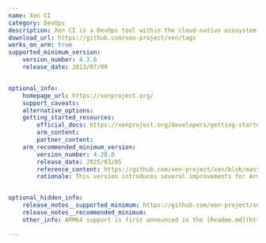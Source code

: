 ```yaml
---
name: Xen CI
category: DevOps
description: Xen CI is a DevOps tool within the cloud-native ecosystem that automates the building, testing, and validation of the Xen Project's codebase.
download_url: https://github.com/xen-project/xen/tags
works_on_arm: true
supported_minimum_version:
    version_number: 4.3.0
    release_date: 2013/07/09


optional_info:
    homepage_url: https://xenproject.org/
    support_caveats:
    alternative_options: 
    getting_started_resources:
        official_docs: https://xenproject.org/developers/getting-started-devs/
        arm_content:
        partner_content:
    arm_recommended_minimum_version:
        version_number: 4.20.0
        release_date: 2025/03/05
        reference_content: https://github.com/xen-project/xen/blob/master/CHANGELOG.md#4200---2025-03-05
        rationale: This version introduces several improvements for Arm platforms, particularly enhancing FF-A (Firmware Framework for Arm) support by adding indirect message handling, RXTX buffer transmission to the SPMC, and fixes for version negotiation and partition info retrieval. Experimental support for Armv8-R architecture has been added, along with support for the NXP S32G3 processor family and the LINFlexD UART driver. Additionally, SCMI requests over SMC using Shared Memory can now be forwarded to EL3 firmware when originating from hardware domains. The update also enables CONFIG_UBSAN in GitLab CI for Arm64 and other architectures, and introduces support for LLC (Last Level Cache) coloring to improve cache partitioning control on supported hardware.


optional_hidden_info:
    release_notes__supported_minimum: https://github.com/xen-project/xen/tree/RELEASE-4.3.0
    release_notes__recommended_minimum:
    other_info: ARM64 support is first announced in the [Readme.md](https://github.com/xen-project/xen/blob/RELEASE-4.3.0/README) in version 4.3.0.

---
```

